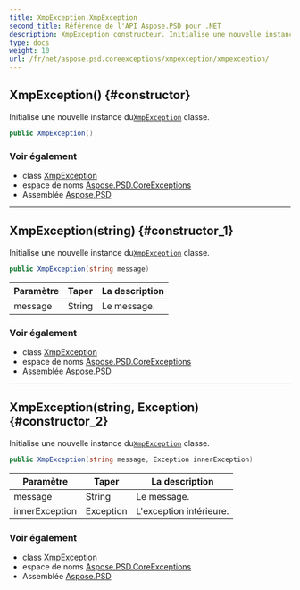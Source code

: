 ```yaml
---
title: XmpException.XmpException
second_title: Référence de l'API Aspose.PSD pour .NET
description: XmpException constructeur. Initialise une nouvelle instance duXmpException classe.
type: docs
weight: 10
url: /fr/net/aspose.psd.coreexceptions/xmpexception/xmpexception/
---
```

## XmpException() {#constructor}

Initialise une nouvelle instance du[`XmpException`](../) classe.

```csharp
public XmpException()
```

### Voir également

* class [XmpException](../)
* espace de noms [Aspose.PSD.CoreExceptions](../../xmpexception/)
* Assemblée [Aspose.PSD](../../../)

---

## XmpException(string) {#constructor_1}

Initialise une nouvelle instance du[`XmpException`](../) classe.

```csharp
public XmpException(string message)
```

| Paramètre | Taper | La description |
| --- | --- | --- |
| message | String | Le message. |

### Voir également

* class [XmpException](../)
* espace de noms [Aspose.PSD.CoreExceptions](../../xmpexception/)
* Assemblée [Aspose.PSD](../../../)

---

## XmpException(string, Exception) {#constructor_2}

Initialise une nouvelle instance du[`XmpException`](../) classe.

```csharp
public XmpException(string message, Exception innerException)
```

| Paramètre | Taper | La description |
| --- | --- | --- |
| message | String | Le message. |
| innerException | Exception | L'exception intérieure. |

### Voir également

* class [XmpException](../)
* espace de noms [Aspose.PSD.CoreExceptions](../../xmpexception/)
* Assemblée [Aspose.PSD](../../../)


